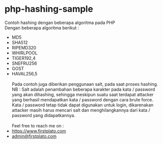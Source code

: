 # php-hashing-sample
Contoh hashing dengan beberapa algoritma pada PHP
<br> Dengan beberapa algoritma berikut :
- MD5	
- SHA512	
- RIPEMD320	
- WHIRLPOOL	
- TIGER192,4	
- SNEFRU256	
- GOST	
- HAVAL256,5	
<br> Pada contoh juga diberikan penggunaan salt, pada saat proses hashing. 
<br> NB : Salt adalah penambahan beberapa karakter pada kata / password yang akan dihashing, sehingga meskipun suatu saat terdapat attacker yang berhasil mendapatkan kata / password dengan cara brute force. Kata / password tetap tidak dapat digunakan untuk login, dikarenakan attacker masih harus mencari salt dan menghilangkannya dari kata / password yang didapatkannya.
<br><br>
Feel free to reach me on :
- https://www.firstplato.com
- admin@firstplato.com
